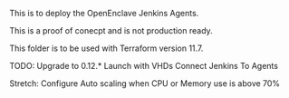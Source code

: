 This is to deploy the OpenEnclave Jenkins Agents.

This is a proof of conecpt and is not production ready. 

This folder is to be used with Terraform version 11.7.

TODO: 
Upgrade to 0.12.*
Launch with VHDs
Connect Jenkins To Agents

Stretch:
Configure Auto scaling when CPU or Memory use is above 70%